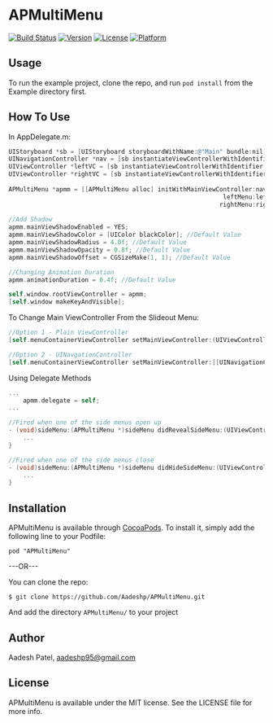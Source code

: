 # APMultiMenu

[![Build Status](https://travis-ci.org/Aadeshp/APMultiMenu.svg?branch=master)](https://travis-ci.org/Aadeshp/APMultiMenu)
[![Version](https://img.shields.io/cocoapods/v/APMultiMenu.svg?style=flat)](http://cocoadocs.org/docsets/APMultiMenu)
[![License](https://img.shields.io/cocoapods/l/APMultiMenu.svg?style=flat)](http://cocoadocs.org/docsets/APMultiMenu)
[![Platform](https://img.shields.io/cocoapods/p/APMultiMenu.svg?style=flat)](http://cocoadocs.org/docsets/APMultiMenu)

## Usage

To run the example project, clone the repo, and run `pod install` from the Example directory first.

## How To Use

In AppDelegate.m:

```objective-c
UIStoryboard *sb = [UIStoryboard storyboardWithName:@"Main" bundle:nil];
UINavigationController *nav = [sb instantiateViewControllerWithIdentifier:@"Nav"];
UIViewController *leftVC = [sb instantiateViewControllerWithIdentifier:@"LeftVC"];
UIViewController *rightVC = [sb instantiateViewControllerWithIdentifier:@"RightVC"];
    
APMultiMenu *apmm = [[APMultiMenu alloc] initWithMainViewController:nav 
                                                           leftMenu:leftVC 
                                                          rightMenu:rightVC];
                                                          
//Add Shadow
apmm.mainViewShadowEnabled = YES;
apmm.mainViewShadowColor = [UIColor blackColor]; //Default Value
apmm.mainViewShadowRadius = 4.0f; //Default Value
apmm.mainViewShadowOpacity = 0.8f; //Default Value
apmm.mainViewShadowOffset = CGSizeMake(1, 1); //Default Value

//Changing Animation Duration
apmm.animationDuration = 0.4f; //Default Value

self.window.rootViewController = apmm;
[self.window makeKeyAndVisible];
```

To Change Main ViewController From the Slideout Menu:

```objective-c
//Option 1 - Plain ViewController
[self.menuContainerViewController setMainViewController:(UIViewController *)]

//Option 2 - UINavgationController
[self.menuContainerViewController setMainViewController:[[UINavigationController alloc] initWithRootViewController:(UIViewController *)]];
```

Using Delegate Methods

```objective-c
...
    apmm.delegate = self;
...

//Fired when one of the side menus open up
- (void)sideMenu:(APMultiMenu *)sideMenu didRevealSideMenu:(UIViewController *)sideMenuViewController {
    ...
}

//Fired when one of the side menus close
- (void)sideMenu:(APMultiMenu *)sideMenu didHideSideMenu:(UIViewController *)sideMenuViewController { 
    ...
}
```

## Installation

APMultiMenu is available through [CocoaPods](http://cocoapods.org). To install
it, simply add the following line to your Podfile:

    pod "APMultiMenu"
    
---OR---

You can clone the repo:
```
$ git clone https://github.com/Aadeshp/APMultiMenu.git
```
And add the directory ```APMultiMenu/``` to your project

## Author

Aadesh Patel, aadeshp95@gmail.com

## License

APMultiMenu is available under the MIT license. See the LICENSE file for more info.

